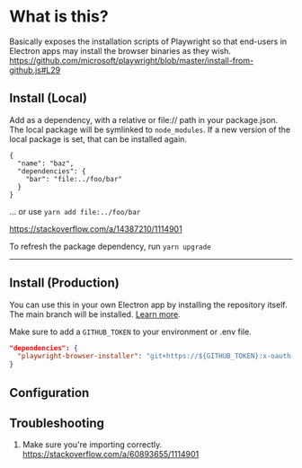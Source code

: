 # What is this?

Basically exposes the installation scripts of Playwright so that end-users in Electron apps may install the browser binaries as they wish.
https://github.com/microsoft/playwright/blob/master/install-from-github.js#L29

## Install (Local)

Add as a dependency, with a relative or file:// path in your package.json. The local package will be symlinked to `node_modules`. If a new version of the local package is set, that can be installed again.

```
{
  "name": "baz",
  "dependencies": {
    "bar": "file:../foo/bar"
  }
}
```

... or use `yarn add file:../foo/bar`

https://stackoverflow.com/a/14387210/1114901

To refresh the package dependency, run `yarn upgrade`

---

## Install (Production)

You can use this in your own Electron app by installing the repository itself. The main branch will be installed. [Learn more](https://dev.to/paul_melero/how-to-npm-install-from-github-repositories-or-gists-directly-6og).

Make sure to add a `GITHUB_TOKEN` to your environment or .env file.

```json
"dependencies": {
  "playwright-browser-installer": "git+https://${GITHUB_TOKEN}:x-oauth-basic@github.com/nwittwer/electron-playwright-browser-installer.git"
}

```

## Configuration

## Troubleshooting

1. Make sure you're importing correctly. https://stackoverflow.com/a/60893655/1114901
